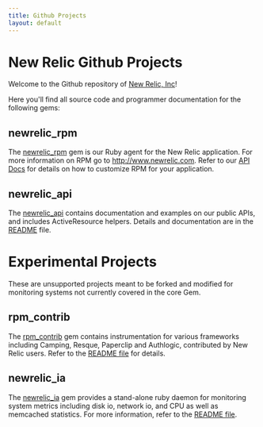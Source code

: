 ```yaml
---
title: Github Projects
layout: default
---
```


New Relic Github Projects
=========================

Welcome to the Github repository of [New Relic, Inc](http://www.newrelic.com)!

Here you'll find all source code and programmer documentation for the
following gems:

## newrelic_rpm

The [newrelic_rpm](http://github.com/newrelic/rpm) gem is our Ruby agent for the New Relic
application.  For more information on RPM go to
http://www.newrelic.com.  Refer to our [API Docs](/rpm) for details on
how to customize RPM for your application.

## newrelic_api

The [newrelic_api](http://github.com/newrelic/newrelic_api) contains documentation
and examples on our public APIs, and includes ActiveResource helpers.
Details and documentation are in the [README](http://github.com/newrelic/newrelic_api/blog/master/README.rdoc)
file.

# Experimental Projects

These are unsupported projects meant to be forked and modified for 
monitoring systems not currently covered in the core Gem.

## rpm_contrib

The [rpm_contrib](http://github.com/newrelic/rpm_contrib) gem contains
instrumentation for various frameworks including Camping, Resque,
Paperclip and Authlogic, contributed by New Relic users.  Refer to the
[README file](/rpm_contrib) for details.

## newrelic_ia

The [newrelic_ia](http://github.com/newrelic/ia) gem provides a
stand-alone ruby daemon for monitoring system metrics including disk
io, network io, and CPU as well as memcached statistics.  For more
information, refer to the [README file](/ia).

